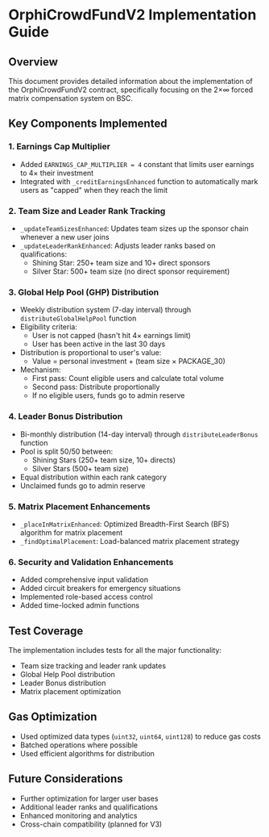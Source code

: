 # OrphiCrowdFundV2 Implementation Guide

## Overview
This document provides detailed information about the implementation of the OrphiCrowdFundV2 contract, specifically focusing on the 2×∞ forced matrix compensation system on BSC.

## Key Components Implemented

### 1. Earnings Cap Multiplier
- Added `EARNINGS_CAP_MULTIPLIER = 4` constant that limits user earnings to 4× their investment
- Integrated with `_creditEarningsEnhanced` function to automatically mark users as "capped" when they reach the limit

### 2. Team Size and Leader Rank Tracking
- `_updateTeamSizesEnhanced`: Updates team sizes up the sponsor chain whenever a new user joins
- `_updateLeaderRankEnhanced`: Adjusts leader ranks based on qualifications:
  - Shining Star: 250+ team size and 10+ direct sponsors
  - Silver Star: 500+ team size (no direct sponsor requirement)

### 3. Global Help Pool (GHP) Distribution
- Weekly distribution system (7-day interval) through `distributeGlobalHelpPool` function
- Eligibility criteria:
  - User is not capped (hasn't hit 4× earnings limit)
  - User has been active in the last 30 days
- Distribution is proportional to user's value:
  - Value = personal investment + (team size × PACKAGE_30)
- Mechanism:
  - First pass: Count eligible users and calculate total volume
  - Second pass: Distribute proportionally
  - If no eligible users, funds go to admin reserve

### 4. Leader Bonus Distribution
- Bi-monthly distribution (14-day interval) through `distributeLeaderBonus` function
- Pool is split 50/50 between:
  - Shining Stars (250+ team size, 10+ directs)
  - Silver Stars (500+ team size)
- Equal distribution within each rank category
- Unclaimed funds go to admin reserve

### 5. Matrix Placement Enhancements
- `_placeInMatrixEnhanced`: Optimized Breadth-First Search (BFS) algorithm for matrix placement
- `_findOptimalPlacement`: Load-balanced matrix placement strategy

### 6. Security and Validation Enhancements
- Added comprehensive input validation
- Added circuit breakers for emergency situations
- Implemented role-based access control
- Added time-locked admin functions

## Test Coverage
The implementation includes tests for all the major functionality:
- Team size tracking and leader rank updates
- Global Help Pool distribution
- Leader Bonus distribution
- Matrix placement optimization

## Gas Optimization
- Used optimized data types (`uint32`, `uint64`, `uint128`) to reduce gas costs
- Batched operations where possible
- Used efficient algorithms for distribution

## Future Considerations
- Further optimization for larger user bases
- Additional leader ranks and qualifications
- Enhanced monitoring and analytics
- Cross-chain compatibility (planned for V3)
